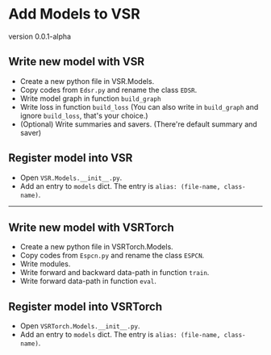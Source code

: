 # Add Models to VSR
version 0.0.1-alpha

## Write new model with VSR

- Create a new python file in VSR.Models.
- Copy codes from `Edsr.py` and rename the class `EDSR`.
- Write model graph in function `build_graph`
- Write loss in function `build_loss` (You can also write in `build_graph` and ignore `build_loss`, that's your choice.)
- (Optional) Write summaries and savers. (There're default summary and saver)

## Register model into VSR

- Open `VSR.Models.__init__.py`.
- Add an entry to `models` dict. The entry is `alias: (file-name, class-name)`.

----

## Write new model with VSRTorch

- Create a new python file in VSRTorch.Models.
- Copy codes from `Espcn.py` and rename the class `ESPCN`.
- Write modules.
- Write forward and backward data-path in function `train`.
- Write forward data-path in function `eval`.

## Register model into VSRTorch

- Open `VSRTorch.Models.__init__.py`.
- Add an entry to `models` dict. The entry is `alias: (file-name, class-name)`.